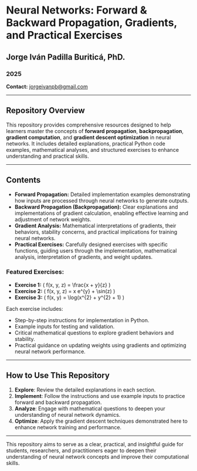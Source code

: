 # Neural Networks: Forward & Backward Propagation, Gradients, and Practical Exercises

## Jorge Iván Padilla Buriticá, PhD.
### 2025
**Contact:** [jorgeivanpb@gmail.com](mailto:jorgeivanpb@gmail.com)

---

## Repository Overview
This repository provides comprehensive resources designed to help learners master the concepts of **forward propagation**, **backpropagation**, **gradient computation**, and **gradient descent optimization** in neural networks. It includes detailed explanations, practical Python code examples, mathematical analyses, and structured exercises to enhance understanding and practical skills.

---

## Contents
- **Forward Propagation:** Detailed implementation examples demonstrating how inputs are processed through neural networks to generate outputs.
- **Backward Propagation (Backpropagation):** Clear explanations and implementations of gradient calculation, enabling effective learning and adjustment of network weights.
- **Gradient Analysis:** Mathematical interpretations of gradients, their behaviors, stability concerns, and practical implications for training neural networks.
- **Practical Exercises:** Carefully designed exercises with specific functions, guiding users through the implementation, mathematical analysis, interpretation of gradients, and weight updates.

### Featured Exercises:
- **Exercise 1:** \( f(x, y, z) = \frac{x + y}{z} \)
- **Exercise 2:** \( f(x, y, z) = x e^{y} + \sin(z) \)
- **Exercise 3:** \( f(x, y) = \log(x^{2} + y^{2} + 1) \)

Each exercise includes:
- Step-by-step instructions for implementation in Python.
- Example inputs for testing and validation.
- Critical mathematical questions to explore gradient behaviors and stability.
- Practical guidance on updating weights using gradients and optimizing neural network performance.

---

## How to Use This Repository
1. **Explore**: Review the detailed explanations in each section.
2. **Implement**: Follow the instructions and use example inputs to practice forward and backward propagation.
3. **Analyze**: Engage with mathematical questions to deepen your understanding of neural network dynamics.
4. **Optimize**: Apply the gradient descent techniques demonstrated here to enhance network training and performance.

---

This repository aims to serve as a clear, practical, and insightful guide for students, researchers, and practitioners eager to deepen their understanding of neural network concepts and improve their computational skills.

